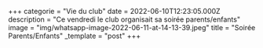 +++
categorie = "Vie du club"
date = 2022-06-10T12:23:05.000Z
description = "Ce vendredi le club organisait sa soirée parents/enfants"
image = "img/whatsapp-image-2022-06-11-at-14-13-39.jpeg"
title = "Soirée Parents/Enfants"
_template = "post"
+++

